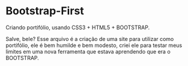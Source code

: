 # Bootstrap-First
 Criando portifólio, usando CSS3 + HTML5 + BOOTSTRAP.

 Salve, bele? Esse arquivo é a criação de uma site para utilizar como portifólio, ele é bem humilde e bem modesto, criei ele para testar meus limites em uma nova ferramenta que estava aprendendo que era o BOOTSTRAP. 
